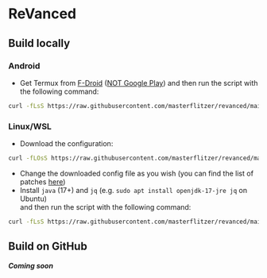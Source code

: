 # ReVanced

## Build locally

### Android

-   Get Termux from [F-Droid](https://f-droid.org/packages/com.termux/) ([NOT Google Play](https://github.com/termux/termux-app#google-play-store-deprecated)) and then run the script with the following command:

```bash
curl -fLsS https://raw.githubusercontent.com/masterflitzer/revanced/main/revanced-builder.sh --proto =https --tlsv1.2 | bash
```

### Linux/WSL

-   Download the configuration:

```bash
curl -fLOsS https://raw.githubusercontent.com/masterflitzer/revanced/main/revanced.json --proto =https --tlsv1.2
```

-   Change the downloaded config file as you wish (you can find the list of patches [here](https://github.com/revanced/revanced-patches))
-   Install `java` (17+) and `jq` (e.g. `sudo apt install openjdk-17-jre jq` on Ubuntu) \
    and then run the script with the following command:

```bash
curl -fLsS https://raw.githubusercontent.com/masterflitzer/revanced/main/revanced.sh --proto =https --tlsv1.2 | bash
```

## Build on GitHub

**_Coming soon_**
